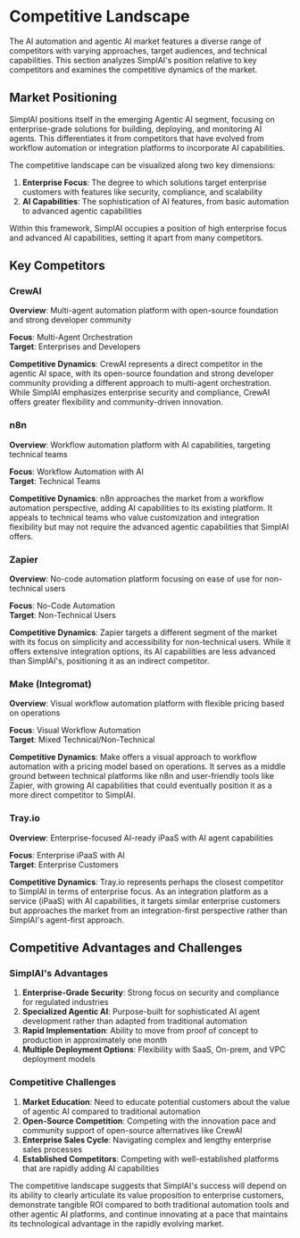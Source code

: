 # Competitive Landscape

The AI automation and agentic AI market features a diverse range of competitors with varying approaches, target audiences, and technical capabilities. This section analyzes SimplAI's position relative to key competitors and examines the competitive dynamics of the market.

## Market Positioning

SimplAI positions itself in the emerging Agentic AI segment, focusing on enterprise-grade solutions for building, deploying, and monitoring AI agents. This differentiates it from competitors that have evolved from workflow automation or integration platforms to incorporate AI capabilities.

The competitive landscape can be visualized along two key dimensions:
1. **Enterprise Focus**: The degree to which solutions target enterprise customers with features like security, compliance, and scalability
2. **AI Capabilities**: The sophistication of AI features, from basic automation to advanced agentic capabilities

Within this framework, SimplAI occupies a position of high enterprise focus and advanced AI capabilities, setting it apart from many competitors.

## Key Competitors

### CrewAI
**Overview**: Multi-agent automation platform with open-source foundation and strong developer community

**Focus**: Multi-Agent Orchestration  
**Target**: Enterprises and Developers

**Competitive Dynamics**: CrewAI represents a direct competitor in the agentic AI space, with its open-source foundation and strong developer community providing a different approach to multi-agent orchestration. While SimplAI emphasizes enterprise security and compliance, CrewAI offers greater flexibility and community-driven innovation.

### n8n
**Overview**: Workflow automation platform with AI capabilities, targeting technical teams

**Focus**: Workflow Automation with AI  
**Target**: Technical Teams

**Competitive Dynamics**: n8n approaches the market from a workflow automation perspective, adding AI capabilities to its existing platform. It appeals to technical teams who value customization and integration flexibility but may not require the advanced agentic capabilities that SimplAI offers.

### Zapier
**Overview**: No-code automation platform focusing on ease of use for non-technical users

**Focus**: No-Code Automation  
**Target**: Non-Technical Users

**Competitive Dynamics**: Zapier targets a different segment of the market with its focus on simplicity and accessibility for non-technical users. While it offers extensive integration options, its AI capabilities are less advanced than SimplAI's, positioning it as an indirect competitor.

### Make (Integromat)
**Overview**: Visual workflow automation platform with flexible pricing based on operations

**Focus**: Visual Workflow Automation  
**Target**: Mixed Technical/Non-Technical

**Competitive Dynamics**: Make offers a visual approach to workflow automation with a pricing model based on operations. It serves as a middle ground between technical platforms like n8n and user-friendly tools like Zapier, with growing AI capabilities that could eventually position it as a more direct competitor to SimplAI.

### Tray.io
**Overview**: Enterprise-focused AI-ready iPaaS with AI agent capabilities

**Focus**: Enterprise iPaaS with AI  
**Target**: Enterprise Customers

**Competitive Dynamics**: Tray.io represents perhaps the closest competitor to SimplAI in terms of enterprise focus. As an integration platform as a service (iPaaS) with AI capabilities, it targets similar enterprise customers but approaches the market from an integration-first perspective rather than SimplAI's agent-first approach.

## Competitive Advantages and Challenges

### SimplAI's Advantages
1. **Enterprise-Grade Security**: Strong focus on security and compliance for regulated industries
2. **Specialized Agentic AI**: Purpose-built for sophisticated AI agent development rather than adapted from traditional automation
3. **Rapid Implementation**: Ability to move from proof of concept to production in approximately one month
4. **Multiple Deployment Options**: Flexibility with SaaS, On-prem, and VPC deployment models

### Competitive Challenges
1. **Market Education**: Need to educate potential customers about the value of agentic AI compared to traditional automation
2. **Open-Source Competition**: Competing with the innovation pace and community support of open-source alternatives like CrewAI
3. **Enterprise Sales Cycle**: Navigating complex and lengthy enterprise sales processes
4. **Established Competitors**: Competing with well-established platforms that are rapidly adding AI capabilities

The competitive landscape suggests that SimplAI's success will depend on its ability to clearly articulate its value proposition to enterprise customers, demonstrate tangible ROI compared to both traditional automation tools and other agentic AI platforms, and continue innovating at a pace that maintains its technological advantage in the rapidly evolving market.
